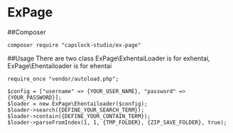 ExPage
======

##Composer
```
composer require "capslock-studio/ex-page"
```

##Usage
There are two class ExPage\ExhentaiLoader is for exhentai, ExPage\Ehentailoader is for ehentai

```
require_once "vendor/autoload.php";

$config = ["username" => {YOUR_USER_NAME}, "password" => {YOUR_PASSWORD}];    
$loader = new ExPage\Ehentailoader($config);
$loader->search({DEFINE_YOUR_SEARCH_TERM});
$loader->contain({DEFINE_YOUR_CONTAIN_TERM});
$loader->parseFromIndex(1, 1, {TMP_FOLDER}, {ZIP_SAVE_FOLDER}, true);
```
